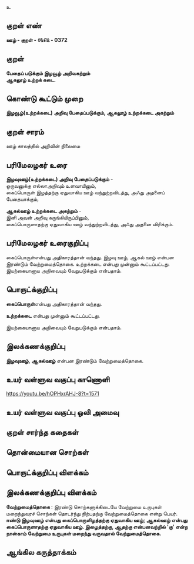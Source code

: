 உ

## குறள் எண் 

**ஊழ் - குறள் - ௦௩௭௨ - 0372**  

## குறள் 

**பேதைப் படுக்கும் இழவூழ் அறிவகற்றும்  
ஆகலூழ் உற்றக் கடை.**

## கொண்டு கூட்டும் முறை

**இழவூழ்(உற்றக்கடை) அறிவு பேதைப்படுக்கும், ஆகலூழ் உற்றக்கடை அகற்றும்**

## குறள் சாரம் 

ஊழ் காலத்தில் அறிவின் நிலைமை   

## பரிமேலழகர் உரை

**இழவுஊழ்(உற்றக்கடை) அறிவு பேதைப்படுக்கும்** -  
ஒருவனுக்கு எல்லாஅறிவும் உளவாயினும்,  
கைப்பொருள் இழத்தற்கு ஏதுவாகிய ஊழ் வந்துற்றவிடத்து, அஃது அதனைப் பேதையாக்கும்,   

**ஆகல்ஊழ் உற்றக்கடை அகற்றும்** -  
இனி அவன் அறிவு சுருங்கியிருப்பினும்,  
கைப்பொருளாதற்கு ஏதுவாகிய ஊழ் வந்துற்றவிடத்து, அஃது அதனை விரிக்கும்.

## பரிமேலழகர் உரைகுறிப்பு   

கைப்பொருள்என்பது அதிகாரத்தான் வந்தது. இழவு ஊழ், ஆகல் ஊழ் என்பன இரண்டும் வேற்றுமைத்தொகை. உற்றக்கடை என்பது முன்னும் கூட்டப்பட்டது. இயற்கையானாய அறிவையும் வேறுபடுக்கும் என்பதாம்.    

## பொருட்க்குறிப்பு 

**கைப்பொருள்**என்பது அதிகாரத்தான் வந்தது. 

**உற்றக்கடை** என்பது முன்னும் கூட்டப்பட்டது. 

இயற்கையானாய அறிவையும் வேறுபடுக்கும் என்பதாம்.   

## இலக்கணக்குறிப்பு  

**இழவுஊழ், ஆகல்ஊழ்**  என்பன இரண்டும் வேற்றுமைத்தொகை.  

## உயர் வள்ளுவ வகுப்பு காணொளி

https://youtu.be/hOPHxrAHJ-8?t=1571

## உயர் வள்ளுவ வகுப்பு ஒலி அமைவு 

 
## குறள் சார்ந்த கதைகள் 


## தொன்மையான சொற்கள்


## பொருட்க்குறிப்பு விளக்கம்


## இலக்கணக்குறிப்பு விளக்கம்

**வேற்றுமைத்தொகை** : இரண்டு சொற்களுக்கிடையே வேற்றுமை உருபுகள் மறைந்துவரச் சொற்கள் தொடர்ந்து நிற்பதற்கு வேற்றுமைத்தொகை என்று பெயர்.   
**ஈண்டு இழவுஊழ் என்பது கைப்பொருளிழத்தற்கு ஏதுவாகிய ஊழ்; ஆகல்ஊழ் என்பது கைப்பொருளாதற்கு ஏதுவாகிய ஊழ். இழைத்தற்கு, ஆதற்கு என்பனவற்றில் 'கு' என்ற நான்காம் வேற்றுமை உருபுகள் மறைந்து வருவதால் வேற்றுமைத்தொகை.** 

## ஆங்கில கருத்தாக்கம் 


